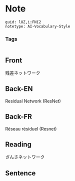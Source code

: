 # Note
```
guid: lUZ,i:FN{2
notetype: AI-Vocabulary-Style
```

### Tags
```
```

## Front
残差ネットワーク

## Back-EN
Residual Network (ResNet)

## Back-FR
Réseau résiduel (Resnet)

## Reading
ざんさネットワーク

## Sentence


